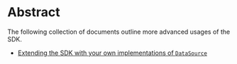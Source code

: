 # Abstract

The following collection of documents outline more advanced usages of the SDK.

- [Extending the SDK with your own implementations of `DataSource`](Creating-Your-Own-DataSource.md)
